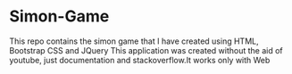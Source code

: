 # Simon-Game

This repo contains the simon game that I have created using HTML, Bootstrap CSS and JQuery
This application was created without the aid of youtube, just documentation and stackoverflow.It works only with Web

